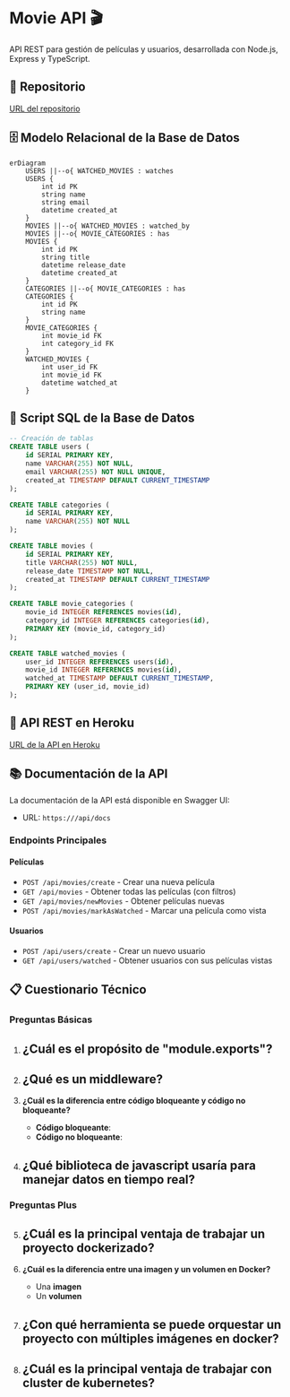 # Movie API 🎬

API REST para gestión de películas y usuarios, desarrollada con Node.js, Express y TypeScript.

## 📁 Repositorio
[URL del repositorio](https://github.com/tu-usuario/MovieAPI)

## 🗄️ Modelo Relacional de la Base de Datos

```mermaid
erDiagram
    USERS ||--o{ WATCHED_MOVIES : watches
    USERS {
        int id PK
        string name
        string email
        datetime created_at
    }
    MOVIES ||--o{ WATCHED_MOVIES : watched_by
    MOVIES ||--o{ MOVIE_CATEGORIES : has
    MOVIES {
        int id PK
        string title
        datetime release_date
        datetime created_at
    }
    CATEGORIES ||--o{ MOVIE_CATEGORIES : has
    CATEGORIES {
        int id PK
        string name
    }
    MOVIE_CATEGORIES {
        int movie_id FK
        int category_id FK
    }
    WATCHED_MOVIES {
        int user_id FK
        int movie_id FK
        datetime watched_at
    }
```

## 📝 Script SQL de la Base de Datos

```sql
-- Creación de tablas
CREATE TABLE users (
    id SERIAL PRIMARY KEY,
    name VARCHAR(255) NOT NULL,
    email VARCHAR(255) NOT NULL UNIQUE,
    created_at TIMESTAMP DEFAULT CURRENT_TIMESTAMP
);

CREATE TABLE categories (
    id SERIAL PRIMARY KEY,
    name VARCHAR(255) NOT NULL
);

CREATE TABLE movies (
    id SERIAL PRIMARY KEY,
    title VARCHAR(255) NOT NULL,
    release_date TIMESTAMP NOT NULL,
    created_at TIMESTAMP DEFAULT CURRENT_TIMESTAMP
);

CREATE TABLE movie_categories (
    movie_id INTEGER REFERENCES movies(id),
    category_id INTEGER REFERENCES categories(id),
    PRIMARY KEY (movie_id, category_id)
);

CREATE TABLE watched_movies (
    user_id INTEGER REFERENCES users(id),
    movie_id INTEGER REFERENCES movies(id),
    watched_at TIMESTAMP DEFAULT CURRENT_TIMESTAMP,
    PRIMARY KEY (user_id, movie_id)
);
```

## 🚀 API REST en Heroku
[URL de la API en Heroku]()

## 📚 Documentación de la API

La documentación de la API está disponible en Swagger UI:
- URL: `https:///api/docs`

### Endpoints Principales

#### Películas
- `POST /api/movies/create` - Crear una nueva película
- `GET /api/movies` - Obtener todas las películas (con filtros)
- `GET /api/movies/newMovies` - Obtener películas nuevas
- `POST /api/movies/markAsWatched` - Marcar una película como vista

#### Usuarios
- `POST /api/users/create` - Crear un nuevo usuario
- `GET /api/users/watched` - Obtener usuarios con sus películas vistas

## 📋 Cuestionario Técnico

### Preguntas Básicas

1. **¿Cuál es el propósito de "module.exports"?**
   - 

2. **¿Qué es un middleware?**
   - 

3. **¿Cuál es la diferencia entre código bloqueante y código no bloqueante?**
   - **Código bloqueante**: 
   - **Código no bloqueante**: 

4. **¿Qué biblioteca de javascript usaría para manejar datos en tiempo real?**
   - 

### Preguntas Plus

5. **¿Cuál es la principal ventaja de trabajar un proyecto dockerizado?**
   - 

6. **¿Cuál es la diferencia entre una imagen y un volumen en Docker?**
   - Una **imagen** 
   - Un **volumen** 

7. **¿Con qué herramienta se puede orquestar un proyecto con múltiples imágenes en docker?**
   - 

8. **¿Cuál es la principal ventaja de trabajar con cluster de kubernetes?**
   - 
